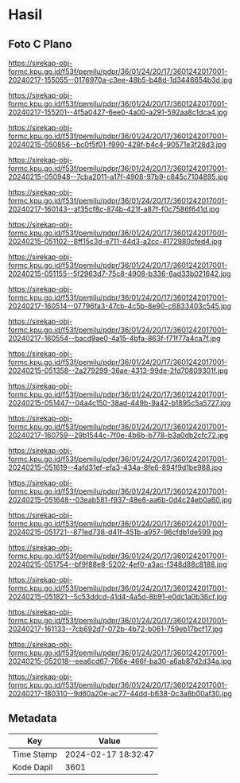 # Hasil

## Foto C Plano

https://sirekap-obj-formc.kpu.go.id/f53f/pemilu/pdpr/36/01/24/20/17/3601242017001-20240217-155055--0176970a-c3ee-48b5-b48d-1d3446654b3d.jpg

https://sirekap-obj-formc.kpu.go.id/f53f/pemilu/pdpr/36/01/24/20/17/3601242017001-20240217-155201--4f5a0427-6ee0-4a00-a291-592aa8c1dca4.jpg

https://sirekap-obj-formc.kpu.go.id/f53f/pemilu/pdpr/36/01/24/20/17/3601242017001-20240215-050856--bc0f5f01-f990-428f-b4c4-90571e3f28d3.jpg

https://sirekap-obj-formc.kpu.go.id/f53f/pemilu/pdpr/36/01/24/20/17/3601242017001-20240215-050948--7cba2011-a17f-4908-97b9-c845c7104895.jpg

https://sirekap-obj-formc.kpu.go.id/f53f/pemilu/pdpr/36/01/24/20/17/3601242017001-20240217-160143--af35cf8c-874b-421f-a87f-f0c7586f641d.jpg

https://sirekap-obj-formc.kpu.go.id/f53f/pemilu/pdpr/36/01/24/20/17/3601242017001-20240215-051102--8ff15c3d-e711-44d3-a2cc-4172980cfed4.jpg

https://sirekap-obj-formc.kpu.go.id/f53f/pemilu/pdpr/36/01/24/20/17/3601242017001-20240215-051155--5f2963d7-75c8-4908-b336-6ad33b021642.jpg

https://sirekap-obj-formc.kpu.go.id/f53f/pemilu/pdpr/36/01/24/20/17/3601242017001-20240217-160514--07796fa3-47cb-4c5b-8e90-c6833403c545.jpg

https://sirekap-obj-formc.kpu.go.id/f53f/pemilu/pdpr/36/01/24/20/17/3601242017001-20240217-160554--bacd9ae0-4a15-4bfa-863f-f71f77a4ca7f.jpg

https://sirekap-obj-formc.kpu.go.id/f53f/pemilu/pdpr/36/01/24/20/17/3601242017001-20240215-051358--2a279299-36ae-4313-99de-2fd70809301f.jpg

https://sirekap-obj-formc.kpu.go.id/f53f/pemilu/pdpr/36/01/24/20/17/3601242017001-20240215-051447--04a4c150-38ad-449b-9a42-b1895c5a5727.jpg

https://sirekap-obj-formc.kpu.go.id/f53f/pemilu/pdpr/36/01/24/20/17/3601242017001-20240217-160759--29b1544c-7f0e-4b6b-b778-b3a0db2cfc72.jpg

https://sirekap-obj-formc.kpu.go.id/f53f/pemilu/pdpr/36/01/24/20/17/3601242017001-20240215-051619--4afd31ef-efa3-434a-8fe6-894f9d1be988.jpg

https://sirekap-obj-formc.kpu.go.id/f53f/pemilu/pdpr/36/01/24/20/17/3601242017001-20240215-051648--03eab581-f937-48e8-aa6b-0d4c24eb0a60.jpg

https://sirekap-obj-formc.kpu.go.id/f53f/pemilu/pdpr/36/01/24/20/17/3601242017001-20240215-051721--871ed738-d41f-451b-a957-96cfdb1de599.jpg

https://sirekap-obj-formc.kpu.go.id/f53f/pemilu/pdpr/36/01/24/20/17/3601242017001-20240215-051754--bf9f88e8-5202-4ef0-a3ac-f348d88c8188.jpg

https://sirekap-obj-formc.kpu.go.id/f53f/pemilu/pdpr/36/01/24/20/17/3601242017001-20240215-051821--5c53ddcd-41d4-4a5d-8b91-e0dc1a0b36cf.jpg

https://sirekap-obj-formc.kpu.go.id/f53f/pemilu/pdpr/36/01/24/20/17/3601242017001-20240217-161133--7cb692d7-072b-4b72-b061-759eb17bcf17.jpg

https://sirekap-obj-formc.kpu.go.id/f53f/pemilu/pdpr/36/01/24/20/17/3601242017001-20240215-052018--eea6cd67-766e-466f-ba30-a6ab87d2d34a.jpg

https://sirekap-obj-formc.kpu.go.id/f53f/pemilu/pdpr/36/01/24/20/17/3601242017001-20240217-180310--9d60a20e-ac77-44dd-b638-0c3a8b00af30.jpg


## Metadata

| Key        | Value               |
| ---------- | ------------------- |
| Time Stamp | 2024-02-17 18:32:47 |
| Kode Dapil | 3601                |



